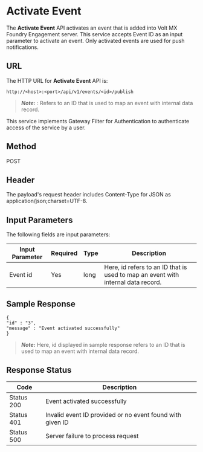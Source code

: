 
# Activate Event

The **Activate Event** API activates an event that is added into Volt MX Foundry Engagement server. This service accepts Event ID as an input parameter to activate an event. Only activated events are used for push notifications.

## URL

The HTTP URL for **Activate Event** API is:

```
http://<host>:<port>/api/v1/events/<id>/publish
```

> **_Note:_** <id>: Refers to an ID that is used to map an event with internal data record.

This service implements Gateway Filter for Authentication to authenticate access of the service by a user.

## Method

POST

## Header

The payload's request header includes Content-Type for JSON as application/json;charset=UTF-8.

## Input Parameters

The following fields are input parameters:

| Input Parameter | Required | Type | Description                                                                      |
| --------------- | -------- | ---- | -------------------------------------------------------------------------------- |
| Event id        | Yes      | long | Here, id refers to an ID that is used to map an event with internal data record. |

## Sample Response

```
{
"id" : "3",
"message" : "Event activated successfully"
}
```

> **_Note:_** Here, id displayed in sample response refers to an ID that is used to map an event with internal data record.

## Response Status

| Code       | Description                                               |
| ---------- | --------------------------------------------------------- |
| Status 200 | Event activated successfully                              |
| Status 401 | Invalid event ID provided or no event found with given ID |
| Status 500 | Server failure to process request                         |

